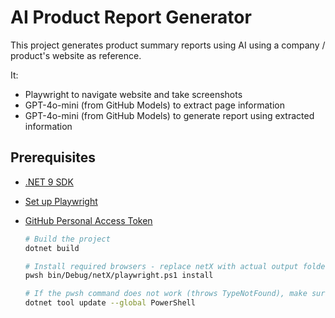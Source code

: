# AI Product Report Generator

This project generates product summary reports using AI using a company / product's website as reference.

It:

- Playwright to navigate website and take screenshots
- GPT-4o-mini (from GitHub Models) to extract page information
- GPT-4o-mini (from GitHub Models) to generate report using extracted information

## Prerequisites

- [.NET 9 SDK](https://dotnet.microsoft.com/download)
- [Set up Playwright](https://playwright.dev/dotnet/docs/intro)
- [GitHub Personal Access Token](https://docs.github.com/en/authentication/keeping-your-account-and-data-secure/managing-your-personal-access-tokens)

    ```bash
    # Build the project
    dotnet build

    # Install required browsers - replace netX with actual output folder name, e.g. net8.0.
    pwsh bin/Debug/netX/playwright.ps1 install

    # If the pwsh command does not work (throws TypeNotFound), make sure to use an up-to-date version of PowerShell.
    dotnet tool update --global PowerShell
    ```
